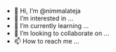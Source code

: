 - 👋 Hi, I’m @nimmalateja
- 👀 I’m interested in ...
- 🌱 I’m currently learning ...
- 💞️ I’m looking to collaborate on ...
- 📫 How to reach me ...

<!---
nimmalateja/nimmalateja is a ✨ special ✨ repository because its `README.md` (this file) appears on your GitHub profile.
You can click the Preview link to take a look at your changes.
--->
